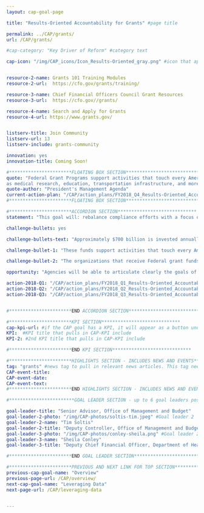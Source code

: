 ```yaml
---
layout: cap-goal-page

title: "Results-Oriented Accountability for Grants" #page title

permalink: ../CAP/grants/
url: /CAP/grants/

#cap-category: "Key Driver of Reform" #category text

cap-icon: "/img/CAP_icons/Icon_Results-Oriented_gray.png" #icon that appears next to title


resource-2-name: Grants 101 Training Modules
resource-2-url:  https://cfo.gov/grants/training/

resource-3-name: Chief Financial Officers Council Grant Resources
resource-3-url:  https://cfo.gov//grants/

resource-4-name: Search and Apply for Grants
resource-4-url: https://www.grants.gov/


listserv-title: Join Community
listserv-url: 13
listserv-include: grants-community

innovation: yes
innovation-title: Coming Soon!

#***********************FLOATING BOX SECTION*****************************
quote: "Federal Grant Programs support activities that touch every American, such
as medical research, education, transportation infrastructure, and more." #appears in the gray text box
quote-author: "President's Management Agenda"
current-action-plan: "/CAP/action_plans/FY2018_Q4_Results-Oriented_Accountability_for_Grants.pdf"
#***********************FLOATING BOX SECTION*****************************

#***********************ACCORDION SECTION*****************************
statement: "This goal will: rebalance compliance efforts with a focus on results for the American taxpayer; standardize grant reporting data and improve data collection in ways that will increase efficiency, promote evaluation, reduce reporting burden, and benefit the American taxpayer; measure progress and share lessons learned and best practices to inform future efforts, and support innovation to achieve results." #first accordion text

challenge-bullets: yes

challenge-bullets-text: "Approximately $700 billion is invested annually through more than 1,800 diverse Federal grant programs listed on CFDA.gov."

challenge-bullet-1: "These funds support activities that touch every American, such as medical research, education, transportation infrastructure, workforce initiatives, economic development, and services for veterans. However, grant managers—including those that administer funds from inside the Federal Government and those from external organizations that receive Federal funds—report spending 40% of their time using antiquated processes to monitor compliance instead of data and analytics to monitor results."

challenge-bullet-2: "The organizations that receive Federal grant funds—from states, localities, and tribes to schools to non-profits—report that this current management framework is overly burdensome and takes away from the missions they are working to deliver. For instance principal investigators of research grants estimate that they spend, on average, 42% of their time meeting requirements, including those associated with pre-and post-award administration and preparation of proposals and reports—rather than conducting active research." #second accordion text

opportunity: "Agencies will be able to articulate clearly the goals of grant programs and the results of Federal investments. Recipients and agencies spend less time on administrative compliance and more effort is put into achieving and reporting program results. " #third accordion text

action-2018-Q1: "/CAP/action_plans/FY2018_Q1_Results-Oriented_Accountability_for_Grants.pdf"
action-2018-Q2: "/CAP/action_plans/FY2018_Q2_Results-Oriented_Accountability_for_Grants.pdf"
action-2018-Q3: "/CAP/action_plans/FY2018_Q3_Results-Oriented_Accountability_for_Grants.pdf"


#***********************END ACCORDION SECTION*****************************

#***********************KPI SECTION*****************************
cap-kpi-url: #if the CAP goal has a KPI, it will appear as a button under the title. The button links to the KPI accordion section
KPI:  #KPI title that pulls in CAP-KPI include
KPI-2: #2nd KPI title that pulls in CAP-KPI include

#***********************END KPI SECTION*****************************

#***********************HIGHLIGHTS SECTION - INCLUDES NEWS AND EVENTS*****************************
tag: "grants" #news tag to pull in relevant news articles. This tag needs to be included in the "post" front matter
CAP-event-title:
CAP-event-date:
CAP-event-text:
#***********************END HIGHLIGHTS SECTION - INCLUDES NEWS AND EVENTS*****************************

#************************GOAL LEADER SECTION - up to 6 goal leaders possible by creating up to 6 sections below***************************

goal-leader-title: "Senior Advisor, Office of Management and Budget"
goal-leader-2-photo: "/img/CAP-photos/soltis-tim.jpeg" #Goal leader 2
goal-leader-2-name: "Tim Soltis"
goal-leader-2-title: "Deputy Controller, Office of Management and Budget"
goal-leader-3-photo: "/img/CAP-photos/conley-sheila.png" #Goal leader 2
goal-leader-3-name: "Sheila Conley"
goal-leader-3-title: "Deputy Chief Financial Officer, Department of Health and Human Services"

#***********************END GOAL LEADER SECTION*****************************8

#***********************PREVIOUS AND NEXT LINK FOR TOP SECTION*****************************8
previous-cap-goal-name: "Overview"
previous-page-url: /CAP/overview/
next-cap-goal-name: "Leveraging Data"
next-page-url: /CAP/leveraging-data


---  
```

